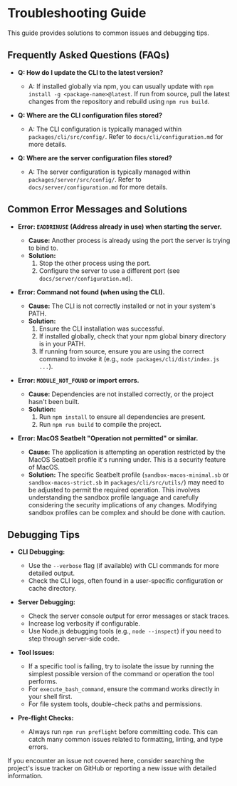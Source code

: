 # Troubleshooting Guide

This guide provides solutions to common issues and debugging tips.

## Frequently Asked Questions (FAQs)

- **Q: How do I update the CLI to the latest version?**

  - A: If installed globally via npm, you can usually update with `npm install -g <package-name>@latest`. If run from source, pull the latest changes from the repository and rebuild using `npm run build`.

- **Q: Where are the CLI configuration files stored?**

  - A: The CLI configuration is typically managed within `packages/cli/src/config/`. Refer to `docs/cli/configuration.md` for more details.

- **Q: Where are the server configuration files stored?**
  - A: The server configuration is typically managed within `packages/server/src/config/`. Refer to `docs/server/configuration.md` for more details.

## Common Error Messages and Solutions

- **Error: `EADDRINUSE` (Address already in use) when starting the server.**

  - **Cause:** Another process is already using the port the server is trying to bind to.
  - **Solution:**
    1.  Stop the other process using the port.
    2.  Configure the server to use a different port (see `docs/server/configuration.md`).

- **Error: Command not found (when using the CLI).**

  - **Cause:** The CLI is not correctly installed or not in your system's PATH.
  - **Solution:**
    1.  Ensure the CLI installation was successful.
    2.  If installed globally, check that your npm global binary directory is in your PATH.
    3.  If running from source, ensure you are using the correct command to invoke it (e.g., `node packages/cli/dist/index.js ...`).

- **Error: `MODULE_NOT_FOUND` or import errors.**

  - **Cause:** Dependencies are not installed correctly, or the project hasn't been built.
  - **Solution:**
    1.  Run `npm install` to ensure all dependencies are present.
    2.  Run `npm run build` to compile the project.

- **Error: MacOS Seatbelt "Operation not permitted" or similar.**
  - **Cause:** The application is attempting an operation restricted by the MacOS Seatbelt profile it's running under. This is a security feature of MacOS.
  - **Solution:** The specific Seatbelt profile (`sandbox-macos-minimal.sb` or `sandbox-macos-strict.sb` in `packages/cli/src/utils/`) may need to be adjusted to permit the required operation. This involves understanding the sandbox profile language and carefully considering the security implications of any changes. Modifying sandbox profiles can be complex and should be done with caution.

## Debugging Tips

- **CLI Debugging:**

  - Use the `--verbose` flag (if available) with CLI commands for more detailed output.
  - Check the CLI logs, often found in a user-specific configuration or cache directory.

- **Server Debugging:**

  - Check the server console output for error messages or stack traces.
  - Increase log verbosity if configurable.
  - Use Node.js debugging tools (e.g., `node --inspect`) if you need to step through server-side code.

- **Tool Issues:**

  - If a specific tool is failing, try to isolate the issue by running the simplest possible version of the command or operation the tool performs.
  - For `execute_bash_command`, ensure the command works directly in your shell first.
  - For file system tools, double-check paths and permissions.

- **Pre-flight Checks:**
  - Always run `npm run preflight` before committing code. This can catch many common issues related to formatting, linting, and type errors.

If you encounter an issue not covered here, consider searching the project's issue tracker on GitHub or reporting a new issue with detailed information.

